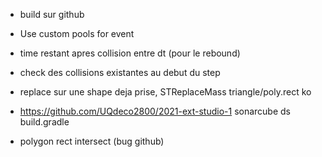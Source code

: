 
* build sur github
* Use custom pools for event


* time restant apres collision entre dt (pour le rebound)

* check des collisions existantes au debut du step

* replace sur une shape deja prise, STReplaceMass triangle/poly.rect ko

* https://github.com/UQdeco2800/2021-ext-studio-1 sonarcube ds build.gradle

* polygon rect intersect (bug github)
